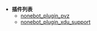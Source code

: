 - **插件列表**
    - [nonebot_plugin_pvz](nonebot_plugin_pvz/README.md)
    - [nonebot_plugin_xdu_support](nonebot_plugin_xdu_support/README.md)